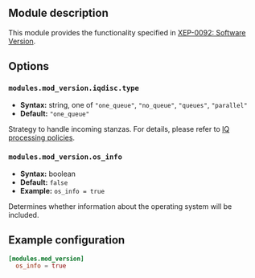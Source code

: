 ## Module description

This module provides the functionality specified in [XEP-0092: Software Version](https://xmpp.org/extensions/xep-0092.html).

## Options

### `modules.mod_version.iqdisc.type`
* **Syntax:** string, one of `"one_queue"`, `"no_queue"`, `"queues"`, `"parallel"`
* **Default:** `"one_queue"`

Strategy to handle incoming stanzas. For details, please refer to
[IQ processing policies](../configuration/Modules.md#iq-processing-policies).

### `modules.mod_version.os_info`
* **Syntax:** boolean
* **Default:** `false`
* **Example:** `os_info = true`

Determines whether information about the operating system will be included.

## Example configuration

```toml
[modules.mod_version]
  os_info = true
```
